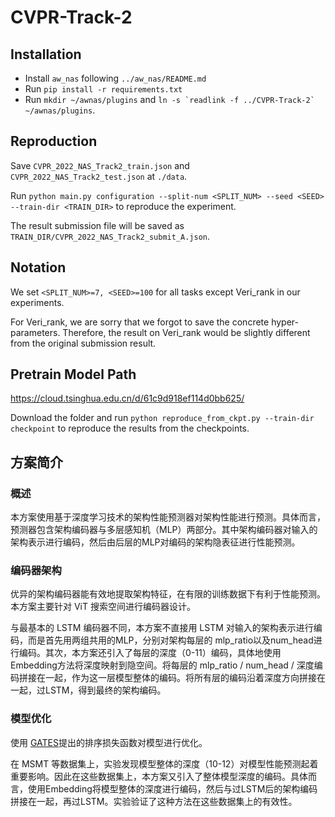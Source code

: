 # CVPR-Track-2

## Installation
- Install ``aw_nas`` following ``../aw_nas/README.md``
- Run ``pip install -r requirements.txt``
- Run ``mkdir ~/awnas/plugins`` and ``ln -s `readlink -f ../CVPR-Track-2` ~/awnas/plugins``.

## Reproduction
Save ``CVPR_2022_NAS_Track2_train.json`` and ``CVPR_2022_NAS_Track2_test.json`` at ``./data``.

Run ``python main.py configuration --split-num <SPLIT_NUM> --seed <SEED> --train-dir <TRAIN_DIR>`` to reproduce the experiment.

The result submission file will be saved as ``TRAIN_DIR/CVPR_2022_NAS_Track2_submit_A.json``. 

## Notation
We set ``<SPLIT_NUM>=7, <SEED>=100`` for all tasks except Veri\_rank in our experiments.

For Veri\_rank, we are sorry that we forgot to save the concrete hyper-parameters. Therefore, the result on Veri\_rank would be slightly different from the original submission result.

## Pretrain Model Path
https://cloud.tsinghua.edu.cn/d/61c9d918ef114d0bb625/

Download the folder and run ``python reproduce_from_ckpt.py --train-dir checkpoint`` to reproduce the results from the checkpoints.

## 方案简介
### 概述
本方案使用基于深度学习技术的架构性能预测器对架构性能进行预测。具体而言，预测器包含架构编码器与多层感知机（MLP）两部分。其中架构编码器对输入的架构表示进行编码，然后由后层的MLP对编码的架构隐表征进行性能预测。
### 编码器架构
优异的架构编码器能有效地提取架构特征，在有限的训练数据下有利于性能预测。本方案主要针对 ViT 搜索空间进行编码器设计。

与最基本的 LSTM 编码器不同，本方案不直接用 LSTM 对输入的架构表示进行编码，而是首先用两组共用的MLP，分别对架构每层的 mlp\_ratio以及num\_head进行编码。其次，本方案还引入了每层的深度（0-11）编码，具体地使用 Embedding方法将深度映射到隐空间。将每层的 mlp\_ratio / num\_head / 深度编码拼接在一起，作为这一层模型整体的编码。将所有层的编码沿着深度方向拼接在一起，过LSTM，得到最终的架构编码。
### 模型优化
使用 [GATES](https://arxiv.org/abs/2004.01899)提出的排序损失函数对模型进行优化。

在 MSMT 等数据集上，实验发现模型整体的深度（10-12）对模型性能预测起着重要影响。因此在这些数据集上，本方案又引入了整体模型深度的编码。具体而言，使用Embedding将模型整体的深度进行编码，然后与过LSTM后的架构编码拼接在一起，再过LSTM。实验验证了这种方法在这些数据集上的有效性。
